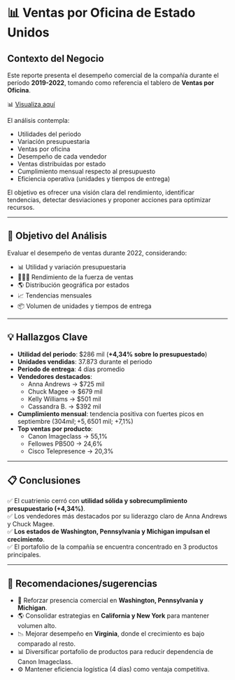 # 📊 Ventas por Oficina de Estado Unidos

## Contexto del Negocio
Este reporte presenta el desempeño comercial de la compañía durante el período **2019-2022**, tomando como referencia el tablero de **Ventas por Oficina**.  

📊 [Visualiza aquí](https://app.powerbi.com/view?r=eyJrIjoiZjE1OTA5YjUtZjg2OS00MWUwLWFjYzEtZjY2N2MwYWU5NDQ2IiwidCI6IjQ5ZWM5ZjUyLThlMjgtNGIyMC1hNDQxLTkyZWJmMjZjNTQ0YyIsImMiOjR9)

El análisis contempla:

- Utilidades del periodo
- Variación presupuestaria
- Ventas por oficina  
- Desempeño de cada vendedor  
- Ventas distribuidas por estado  
- Cumplimiento mensual respecto al presupuesto  
- Eficiencia operativa (unidades y tiempos de entrega)  

El objetivo es ofrecer una visión clara del rendimiento, identificar tendencias, detectar desviaciones y proponer acciones para optimizar recursos.

---

## 🎯 Objetivo del Análisis
Evaluar el desempeño de ventas durante 2022, considerando:

- 📊 Utilidad y variación presupuestaria  
- 🧑‍🤝‍🧑 Rendimiento de la fuerza de ventas  
- 🌎 Distribución geográfica por estados  
- 📈 Tendencias mensuales  
- 📦 Volumen de unidades y tiempos de entrega  

---

## 💡 Hallazgos Clave
- **Utilidad del periodo**: $286 mil (**+4,34% sobre lo presupuestado**)  
- **Unidades vendidas**: 37.873 durante el periodo
- **Periodo de entrega**: 4 días promedio  
- **Vendedores destacados**:  
  - Anna Andrews → $725 mil  
  - Chuck Magee → $679 mil  
  - Kelly Williams → $501 mil  
  - Cassandra B. → $392 mil  
- **Cumplimiento mensual**: tendencia positiva con fuertes picos en septiembre ($304 mil; +5,6%) y noviembre ($501 mil; +7,1%)  
- **Top ventas por producto**:  
  - Canon Imageclass → 55,1%  
  - Fellowes PB500 → 24,6%  
  - Cisco Telepresence → 20,3%  

---

## 📋 Conclusiones
✅ El cuatrienio cerró con **utilidad sólida y sobrecumplimiento presupuestario (+4,34%)**.  
✅ Los vendedores más destacados por su liderazgo claro de Anna Andrews y Chuck Magee.  
✅ **Los estados de Washington, Pennsylvania y Michigan impulsan el crecimiento**.  
✅ El portafolio de la compañía se encuentra concentrado en 3 productos principales.  

---

## 🔑 Recomendaciones/sugerencias
- 🚀 Reforzar presencia comercial en **Washington, Pennsylvania y Michigan**.  
- 🌎 Consolidar estrategias en **California y New York** para mantener volumen alto.  
- 📉 Mejorar desempeño en **Virginia**, donde el crecimiento es bajo comparado al resto.  
- 📊 Diversificar portafolio de productos para reducir dependencia de Canon Imageclass.  
- ⚙️ Mantener eficiencia logística (4 días) como ventaja competitiva.  
